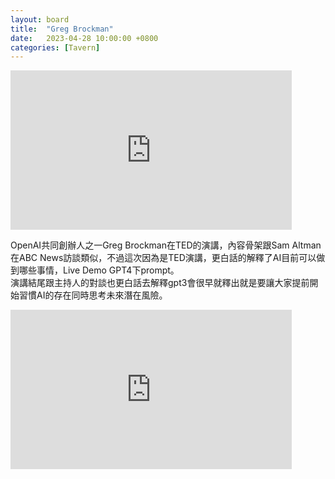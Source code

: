 ```yaml
---
layout: board
title:  "Greg Brockman"
date:   2023-04-28 10:00:00 +0800
categories: [Tavern]
---
```


<iframe width="450" height="255" src="https://www.youtube.com/embed/C_78DM8fG6E" title="YouTube video player" frameborder="0" ></iframe>

OpenAI共同創辦人之一Greg Brockman在TED的演講，內容骨架跟Sam Altman在ABC News訪談類似，不過這次因為是TED演講，更白話的解釋了AI目前可以做到哪些事情，Live Demo GPT4下prompt。  
演講結尾跟主持人的對談也更白話去解釋gpt3會很早就釋出就是要讓大家提前開始習慣AI的存在同時思考未來潛在風險。

<iframe width="450" height="255" src="https://www.youtube.com/embed/540vzMlf-54" title="YouTube video player" frameborder="0" ></iframe>
